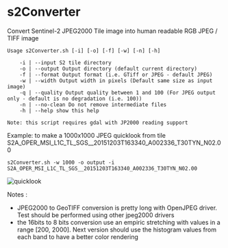 # s2Converter

Convert Sentinel-2 JPEG2000 Tile image into human readable RGB JPEG / TIFF image

    Usage s2Converter.sh [-i] [-o] [-f] [-w] [-n] [-h]

        -i | --input S2 tile directory
        -o | --output Output directory (default current directory)
        -f | --format Output format (i.e. GTiff or JPEG - default JPEG)
        -w | --width Output width in pixels (Default same size as input image)
        -q | --quality Output quality between 1 and 100 (For JPEG output only - default is no degradation (i.e. 100))
        -n | --no-clean Do not remove intermediate files
        -h | --help show this help

    Note: this script requires gdal with JP2000 reading support

Example: to make a 1000x1000 JPEG quicklook from tile S2A_OPER_MSI_L1C_TL_SGS__20151203T163340_A002336_T30TYN_N02.00

    s2Converter.sh -w 1000 -o output -i S2A_OPER_MSI_L1C_TL_SGS__20151203T163340_A002336_T30TYN_N02.00


![quicklook](https://raw.githubusercontent.com/jjrom/s2Converter/master/output/S2A_OPER_MSI_L1C_TL_SGS__20151203T163340_A002336_T30TYN.jpg)

Notes :

* JPEG2000 to GeoTIFF conversion is pretty long with OpenJPEG driver. Test should be performed using other jpeg2000 drivers
* the 16bits to 8 bits conversion use an empiric stretching with values in a range [200, 2000].
Next version should use the histogram values from each band to have a better color rendering
